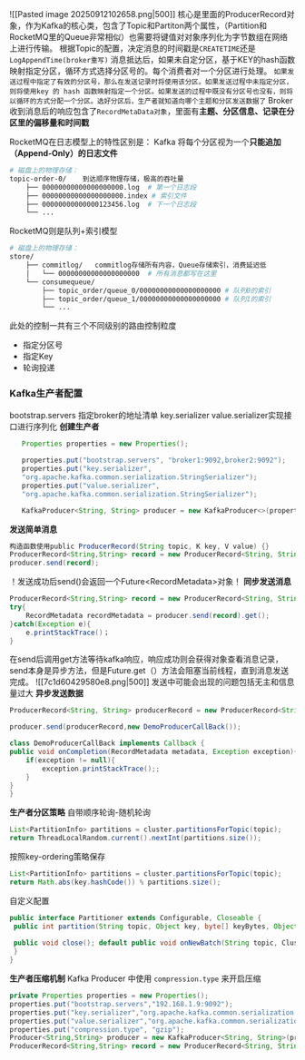 
  ![[Pasted image 20250912102658.png|500]]
  核心是里面的ProducerRecord对象，作为Kafka的核心类，包含了Topic和Partiton两个属性，（Partition和RocketMQ里的Queue非常相似）也需要将键值对对象序列化为字节数组在网络上进行传输。
  根据Topic的配置，决定消息的时间戳是`CREATETIME`还是`LogAppendTime(broker重写)`
  消息抵达后，如果未自定分区，基于KEY的hash函数映射指定分区，循环方式选择分区号的。每个消费者对一个分区进行处理。
   `如果发送过程中指定了有效的分区号，那么在发送记录时将使用该分区。如果发送过程中未指定分区，则将使用key 的 hash 函数映射指定一个分区。如果发送的过程中既没有分区号也没有，则将以循环的方式分配一个分区。选好分区后，生产者就知道向哪个主题和分区发送数据了`
   Broker收到消息后的响应包含了`RecordMetaData对象`，里面有**主题、分区信息、记录在分区里的偏移量和时间戳**
   
RocketMQ在日志模型上的特性区别是：
Kafka 将每个分区视为一个​**​只能追加（Append-Only）的日志文件​**​
```bash
# 磁盘上的物理存储：  
topic-order-0/    ​到达顺序物理存储，​极高的吞吐量​
    ├── 00000000000000000000.log  # 第一个日志段
    ├── 00000000000000000000.index # 索引文件
    ├── 00000000000000123456.log  # 下一个日志段
    └── ...
```
RocketMQ则是队列+索引模型
```bash
# 磁盘上的物理存储：
store/
    ├── commitlog/   commitlog存储所有内容，Queue存储索引，消费延迟低
    │   └── 00000000000000000000  # 所有消息都写在这里
    └── consumequeue/
        ├── topic_order/queue_0/00000000000000000000 # 队列0的索引
        ├── topic_order/queue_1/00000000000000000000 # 队列1的索引
        └── ...
```

   此处的控制一共有三个不同级别的路由控制粒度
   - 指定分区号
   - 指定Key
   - 轮询投递

### **Kafka生产者配置**
   bootstrap.servers  指定broker的地址清单
   key.serializer  value.serializer实现接口进行序列化
**创建生产者**
```java
   Properties properties = new Properties(); 
   
   properties.put("bootstrap.servers", "broker1:9092,broker2:9092"); 
   properties.put("key.serializer", 
   "org.apache.kafka.common.serialization.StringSerializer"); 
   properties.put("value.serializer", 
   "org.apache.kafka.common.serialization.StringSerializer"); 

   KafkaProducer<String, String> producer = new KafkaProducer<>(properties);
   ```

**发送简单消息**
```java
构造函数使用public ProducerRecord(String topic, K key, V value) {}
ProducerRecord<String,String> record = new ProducerRecord<String, String>("CustomerCountry","West","France"); 
producer.send(record);
```
！发送成功后send()会返回一个Future\<RecordMetadata>对象！
**同步发送消息**
```java
ProducerRecord<String,String> record = new ProducerRecord<String, String>("CustomerCountry","West","France"); 
try{ 
    RecordMetadata recordMetadata = producer.send(record).get();
}catch(Exception e){
    e.printStackTrace()；
}
```
在send后调用get方法等待kafka响应，响应成功则会获得对象查看消息记录，send本身是异步方法，但是Future.get（）方法会阻塞当前线程，直到消息发送完成。
![[7c1d60429580e8.png|500]]
发送中可能会出现的问题包括无主和信息量过大
**异步发送数据**
```java
ProducerRecord<String, String> producerRecord = new ProducerRecord<String, String>("CustomerCountry", "Huston", "America"); 

producer.send(producerRecord,new DemoProducerCallBack()); 

class DemoProducerCallBack implements Callback { 
public void onCompletion(RecordMetadata metadata, Exception exception){ 
    if(exception != null){ 
        exception.printStackTrace();; 
    }
}
}
```

**生产者分区策略**
自带顺序轮询-随机轮询
```java
List<PartitionInfo> partitions = cluster.partitionsForTopic(topic);
return ThreadLocalRandom.current().nextInt(partitions.size());
```
按照key-ordering策略保存
```java
List<PartitionInfo> partitions = cluster.partitionsForTopic(topic);
return Math.abs(key.hashCode()) % partitions.size();
```
自定义配置
```java
public interface Partitioner extends Configurable, Closeable {
 public int partition(String topic, Object key, byte[] keyBytes, Object value, byte[] valueBytes, Cluster cluster); 
 
 public void close(); default public void onNewBatch(String topic, Cluster cluster, int prevPartition) {
 }
}
```

**生产者压缩机制**
Kafka Producer 中使用 `compression.type` 来开启压缩
```java
private Properties properties = new Properties();
properties.put("bootstrap.servers","192.168.1.9:9092");
properties.put("key.serializer","org.apache.kafka.common.serialization.StringSerializer");
properties.put("value.serializer","org.apache.kafka.common.serialization.StringSerializer");
properties.put("compression.type", "gzip"); 
Producer<String,String> producer = new KafkaProducer<String, String>(properties); 
ProducerRecord<String,String> record = new ProducerRecord<String, String>("CustomerCountry","Precision Products","France");
```


   


   

